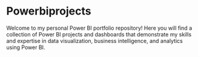 # Powerbiprojects
Welcome to my personal Power BI portfolio repository! Here you will find a collection of Power BI projects and dashboards that demonstrate my skills and expertise in data visualization, business intelligence, and analytics using Power BI.
